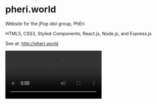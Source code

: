 # pheri.world
Website for the jPop idol group, PhEri

HTML5, CSS3, Styled-Components, React.js, Node.js, and Express.js

See at: http://pheri.world

![](https://i.imgur.com/WcgxwoZ.mp4)
